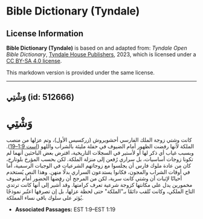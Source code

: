 # Bible Dictionary (Tyndale)

## License Information

**Bible Dictionary (Tyndale)** is based on and adapted from: _Tyndale Open Bible Dictionary_, [Tyndale House Publishers](https://tyndaleopenresources.com/), 2023, which is licensed under a [CC BY-SA 4.0 license](https://creativecommons.org/licenses/by-sa/4.0/legalcode.en).

This markdown version is provided under the same license.



--------------------------------

## وَشْتِي (id: 512666)

وَشْتِي
=======

كانت وشتي زوجة الملك الفارسي أحشويروش (زركسيس الأول)، وتم عزلها من منصب الملكة لأنها رفضت الظهور أمام الضيوف في حفلة مليئة بالشراب واللهو ([است 1:9–19](https://ref.ly/Esth1:9-Esth1:19)). وبسبب غياب أي ذكر لها أو لأستير في السجلات التاريخية، افترض بعض الباحثين أنهما لم تكونا زوجات أساسيات، بل سراري رُفعن إلى منزلة الملكة. لكن بحسب المؤرخ بلوتارخ، كان من عادة ملوك فارس أن يجلسوا مع زوجاتهم الشرعيات في الوجبات الرسمية، أما في أوقات الشراب والمجون، فكانوا يستدعون السراري بدلًا منهن. وهذا النص يُستخدم أحيانًا لإثبات أن وشتي كانت سرية، لكن من المرجح أن رفضها الحضور أمام ضيوف مخمورين يدل على مكانتها كزوجة شرعية تعرف كرامتها. وقد أُشير إلى أنها كانت ترتدي التاج الملكي، وكانت تُلقب دائمًا بـ"الملكة" حتى لحظة عزلها، بل إن تصرفها اعتُبر نموذجًا يُؤثر على سلوك باقي نساء المملكة.

* **Associated Passages:** EST 1:9–EST 1:19


